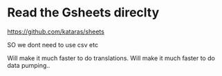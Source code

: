 # Read the Gsheets direclty

https://github.com/kataras/sheets

SO we dont need to use csv etc

Will make it much faster to do translations.
Will make it much faster to do data pumping..